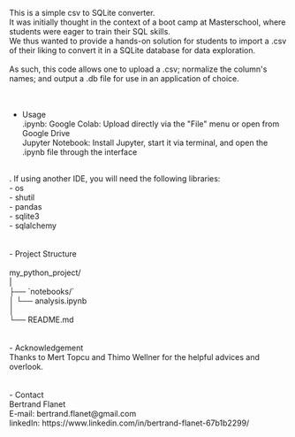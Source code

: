 This is a simple csv to SQLite converter.<br>
It was initially thought in the context of a boot camp at Masterschool, where students were eager to train their SQL skills.<br>
We thus wanted to provide a hands-on solution for students to import a .csv of their liking to convert it in a SQLite database for data exploration.<br>
<br>
As such, this code allows one to upload a .csv; normalize the column's names; and output a .db file for use in an application of choice.<br>
<br>
<br>
- Usage<br>
.ipynb: Google Colab: Upload directly via the "File" menu or open from Google Drive<br>
Jupyter Notebook: Install Jupyter, start it via terminal, and open the .ipynb file through the interface<br>
<br>
. If using another IDE, you will need the following libraries:<br>
- os<br>
- shutil<br>
- pandas<br>
- sqlite3<br>
- sqlalchemy<br>
<br>
<br>
- Project Structure<br>
<br>
my_python_project/<br>
|<br>
├── `notebooks/`<br>
│   └── analysis.ipynb<br>
│<br>
└── README.md<br>
<br>
<br>
- Acknowledgement<br>
Thanks to Mert Topcu and Thimo Wellner for the helpful advices and overlook.<br>
<br>
<br>
- Contact<br>
Bertrand Flanet<br>
E-mail: bertrand.flanet@gmail.com<br>
linkedIn: https://www.linkedin.com/in/bertrand-flanet-67b1b2299/<br>
